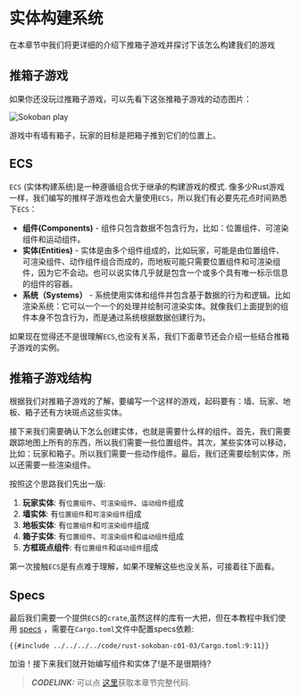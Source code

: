 # 实体构建系统

在本章节中我们将更详细的介绍下推箱子游戏并探讨下该怎么构建我们的游戏

## 推箱子游戏
如果你还没玩过推箱子游戏，可以先看下这张推箱子游戏的动态图片：

![Sokoban play](../images/sokoban.gif)

游戏中有墙有箱子，玩家的目标是把箱子推到它们的位置上。

## ECS

`ECS` (实体构建系统)是一种遵循组合优于继承的构建游戏的模式. 像多少Rust游戏一样，我们编写的推样子游戏也会大量使用`ECS`，所以我们有必要先花点时间熟悉下`ECS`：

* **组件(Components)** - 组件只包含数据不包含行为，比如：位置组件、可渲染组件和运动组件。
* **实体(Entities)** - 实体是由多个组件组成的，比如玩家，可能是由位置组件、可渲染组件、动作组件组合而成的，而地板可能只需要位置组件和可渲染组件，因为它不会动。也可以说实体几乎就是包含一个或多个具有唯一标示信息的组件的容器。
* **系统（Systems）** - 系统使用实体和组件并包含基于数据的行为和逻辑。比如渲染系统：它可以一个一个的处理并绘制可渲染实体。就像我们上面提到的组件本身不包含行为，而是通过系统根据数据创建行为。

如果现在觉得还不是很理解`ECS`,也没有关系，我们下面章节还会介绍一些结合推箱子游戏的实例。


## 推箱子游戏结构
根据我们对推箱子游戏的了解，要编写一个这样的游戏，起码要有：墙、玩家、地板、箱子还有方块斑点这些实体。

接下来我们需要确认下怎么创建实体，也就是需要什么样的组件。首先，我们需要跟踪地图上所有的东西，所以我们需要一些位置组件。其次，某些实体可以移动，比如：玩家和箱子。所以我们需要一些动作组件。最后，我们还需要绘制实体，所以还需要一些渲染组件。

按照这个思路我们先出一版:
1. **玩家实体**: 有`位置组件`、`可渲染组件`、`运动组件`组成
1. **墙实体**: 有`位置组件`和`可渲染组件`组成
1. **地板实体**: 有`位置组件`和`可渲染组件`组成
1. **箱子实体**: 有`位置组件`、`可渲染组件`和`运动组件`组成
1. **方框斑点组件**: 有`位置组件`和`运动组件`组成

第一次接触`ECS`是有点难于理解，如果不理解这些也没关系，可接着往下面看。

## Specs
最后我们需要一个提供`ECS`的`crate`,虽然这样的库有一大把，但在本教程中我们使用 [specs](https://specs.amethyst.rs/docs/tutorials/) ，需要在`Cargo.toml`文件中配置specs依赖:

```
{{#include ../../../../code/rust-sokoban-c01-03/Cargo.toml:9:11}}
```

加油！接下来我们就开始编写组件和实体了!是不是很期待?

> **_CODELINK:_**  可以点 [这里](https://github.com/iolivia/rust-sokoban/tree/master/code/rust-sokoban-c01-03)获取本章节完整代码.
